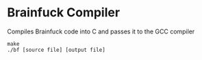 # Brainfuck Compiler
Compiles Brainfuck code into C and passes it to the GCC compiler

```
make
./bf [source file] [output file]
```

